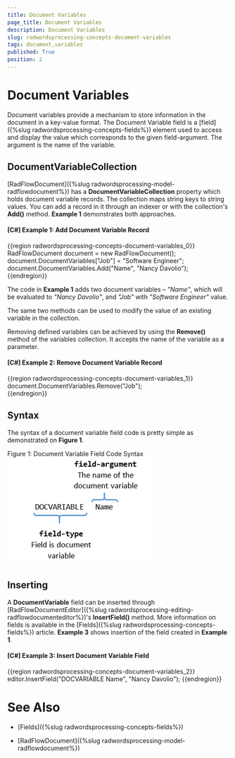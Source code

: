 ```yaml
---
title: Document Variables
page_title: Document Variables
description: Document Variables
slug: radwordsprocessing-concepts-document-variables
tags: document,variables
published: True
position: 2
---
```


# Document Variables



Document variables provide a mechanism to store information in the document in a key-value format. The Document Variable field is a [field]({%slug radwordsprocessing-concepts-fields%}) element used to access and display the value which corresponds to the given field-argument. The argument is the name of the variable.
      

## DocumentVariableCollection

[RadFlowDocument]({%slug radwordsprocessing-model-radflowdocument%}) has a __DocumentVariableCollection__ property which holds document variable records. The collection maps string keys to string values. You can add a record in it through an indexer or with the collection's __Add()__ method. __Example 1__ demonstrates both approaches.
        

#### __[C#] Example 1: Add Document Variable Record__

{{region radwordsprocessing-concepts-document-variables_0}}
    RadFlowDocument document = new RadFlowDocument();
    document.DocumentVariables["Job"] = "Software Engineer";
    document.DocumentVariables.Add("Name", "Nancy Davolio");
{{endregion}}



The code in __Example 1__ adds two document variables – *"Name"*, which will be evaluated to *"Nancy Davolio"*, and *"Job"* with *"Software Engineer"* value.
        

The same two methods can be used to modify the value of an existing variable in the collection.
        

Removing defined variables can be achieved by using the __Remove()__ method of the variables collection. It accepts the name of the variable as a parameter.
        

#### __[C#] Example 2: Remove Document Variable Record__

{{region radwordsprocessing-concepts-document-variables_1}}
    document.DocumentVariables.Remove("Job");     
{{endregion}}



## Syntax

The syntax of a document variable field code is pretty simple as demonstrated on __Figure 1__.
        

Figure 1: Document Variable Field Code Syntax![Rad Words Processing Concepts Document Variables 01](images/RadWordsProcessing_Concepts_Document_Variables_01.png)

## Inserting

A __DocumentVariable__ field can be inserted through [RadFlowDocumentEditor]({%slug radwordsprocessing-editing-radflowdocumenteditor%})'s __InsertField()__ method. More information on fields is available in the [Fields]({%slug radwordsprocessing-concepts-fields%}) article. __Example 3__ shows insertion of the field created in __Example 1__.
        

#### __[C#] Example 3: Insert Document Variable Field__

{{region radwordsprocessing-concepts-document-variables_2}}
    editor.InsertField("DOCVARIABLE Name", "Nancy Davolio");
{{endregion}}



# See Also

 * [Fields]({%slug radwordsprocessing-concepts-fields%})

 * [RadFlowDocument]({%slug radwordsprocessing-model-radflowdocument%})
